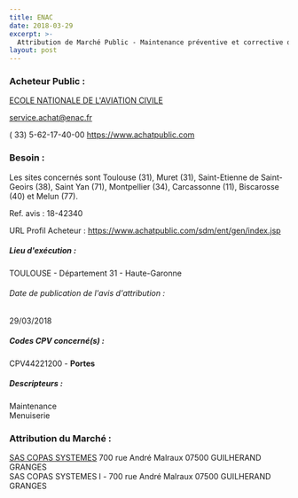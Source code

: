 ```yaml
---
title: ENAC
date: 2018-03-29
excerpt: >-
  Attribution de Marché Public - Maintenance préventive et corrective de type P2 et de type P3 en garantie totale (pièces et main d'oeuvre) des portes piétonnes, portails, tourniquets et barrières automatiques
layout: post
---
```


### Acheteur Public : 
<a href="/acheteur-32/siren-193112562"> ECOLE NATIONALE DE L'AVIATION CIVILE</a><br/>



service.achat@enac.fr

( 33) 5-62-17-40-00
https://www.achatpublic.com
### Besoin :

Les sites concernés sont Toulouse (31), Muret (31), Saint-Etienne de Saint-Geoirs (38), Saint Yan (71), Montpellier (34), Carcassonne (11), Biscarosse (40) et Melun (77).

Ref. avis : 18-42340

URL Profil Acheteur : https://www.achatpublic.com/sdm/ent/gen/index.jsp

##### Lieu d'exécution :

TOULOUSE - Département 31 - Haute-Garonne

###### Date de publication de l'avis d'attribution : 
29/03/2018

##### Codes CPV concerné(s) :
CPV44221200 - **Portes** <br/>

##### Descripteurs :
Maintenance <br/>
Menuiserie <br/>

### Attribution du Marché :
<a href="/entreprise-257/siren-384870234"> SAS COPAS SYSTEMES</a>    700 rue André Malraux 07500 GUILHERAND GRANGES <br/>
SAS COPAS SYSTEMES l - 700 rue André Malraux 07500 GUILHERAND GRANGES <br/>
